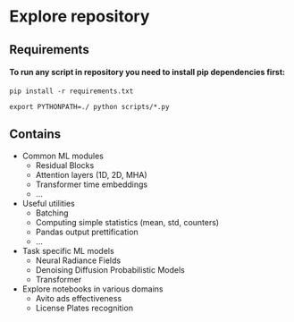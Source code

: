 # Explore repository

## Requirements

#### To run any script in repository you need to install pip dependencies first:

`pip install -r requirements.txt`

`export PYTHONPATH=./ python scripts/*.py`
## Contains

- Common ML modules
    - Residual Blocks
    - Attention layers (1D, 2D, MHA)
    - Transformer time embeddings
    - ...
- Useful utilities
    - Batching
    - Computing simple statistics (mean, std, counters)
    - Pandas output prettification
    - ...
- Task specific ML models
    - Neural Radiance Fields
    - Denoising Diffusion Probabilistic Models
    - Transformer
- Explore notebooks in various domains
    - Avito ads effectiveness
    - License Plates recognition
